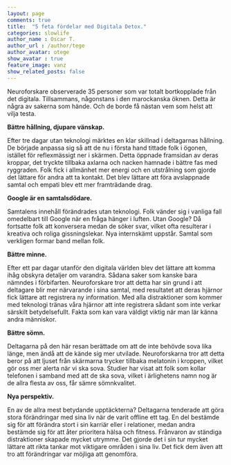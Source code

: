 ```yaml
---
layout: page
comments: true
title:  "5 feta fördelar med Digitala Detox."
categories: slowlife
author_name : Oscar T.
author_url : /author/tege
author_avatar: otege
show_avatar : true
feature_image: vanz
show_related_posts: false
---
```



Neuroforskare observerade 35 personer som var totalt bortkopplade från det digitala. Tillsammans, någonstans i den marockanska öknen. Detta är några av sakerna som hände. Och de borde få nästan vem som helst att vilja testa. 

**Bättre hållning, djupare vänskap.**

Efter tre dagar utan teknologi märktes en klar skillnad i deltagarnas hållning.
De började anpassa sig så att de nu i första hand tittade folk i ögonen, istället för reflexmässigt ner i skärmen.
Detta öppnade framsidan av deras kroppar, det tryckte tillbaka axlarna och nacken hamnade i bättre fas med ryggraden.
Folk fick i allmänhet mer energi och en utstrålning som gjorde det lättare för andra att ta kontakt.
Det blev lättare att föra avslappnade samtal och empati blev ett mer framträdande drag. 

**Google är en samtalsdödare.**

Samtalens innehåll förändrades utan teknologi. Folk vänder sig i vanliga fall omedelbart till Google när en fråga hänger i luften.
Utan Google? Då fortsatte  folk att konversera medan de söker svar, vilket
ofta resulterar i kreativa och roliga gissningslekar. Nya internskämt uppstår. Samtal som verkligen formar band mellan
folk.

**Bättre minne.**

Efter ett par dagar utanför den digitala världen blev det lättare att komma ihåg obskyra detaljer om varandra. Sådana saker som kanske
bara nämndes i förbifarten. Neuroforskare tror att detta har sin grund i att deltagare blir mer närvarande i sina samtal,
med resultatet att deras hjärnor fick lättare att registrera ny information.
Med alla distraktioner som kommer med teknologi tränas våra hjärnor att inte registrera sådant som inte verkar särskilt
betydelsefullt. Fakta som kan vara väldigt viktig när man lär känna andra människor.

**Bättre sömn.**

Deltagarna på den här resan berättade om att de inte behövde sova lika länge, men ändå att de kände sig mer utvilade.
Neuroforskarna tror att detta beror på att ljuset från skärmarna trycker tillbaka melatonin i kroppen, vilket gör oss mer 
alerta när vi ska sova. Studier har visat att folk som kollar telefonen i samband med att de ska sova, vilket i ärlighetens 
namn nog är de allra flesta av oss, får sämre sömnkvalitet.

**Nya perspektiv.**

En av de allra mest betydande upptäckterna? Deltagarna tenderade att göra stora förändringar med sina liv när
de varit offline ett tag. En del bestämde sig för att förändra stort i sin karriär eller i relationer, medan andra
bestämde sig för att åter prioritera hälsa och fitness. Frånvaron av ständiga distraktioner skapade mycket utrymme. Det gjorde det i sin 
tur mycket lättare att rikta tankar mot viktigare områden i sina liv. Det fick dem även att tro att förändringar 
var möjliga att genomföra.
